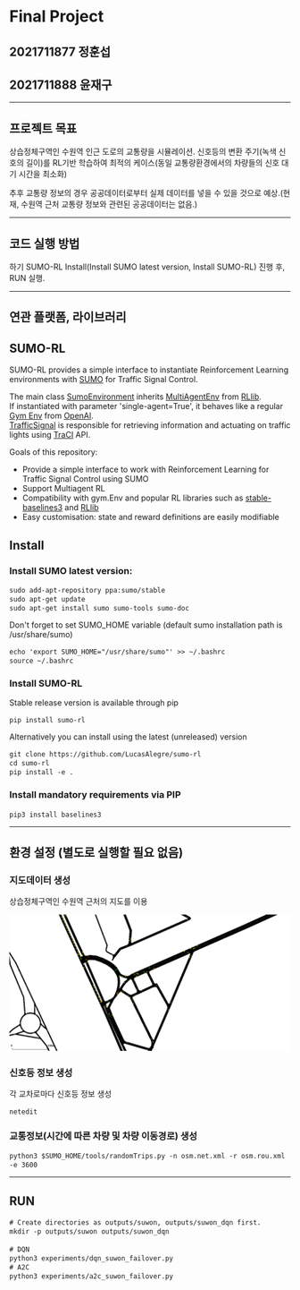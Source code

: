 # Final Project
## 2021711877 정훈섭
## 2021711888 윤재구

***

## 프로젝트 목표
상습정체구역인 수원역 인근 도로의 교통량을 시뮬레이션.
신호등의 변환 주기(녹색 신호의 길이)를 RL기반 학습하여 최적의 케이스(동일 교통량환경에서의 차량들의 신호 대기 시간을 최소화)


추후 교통량 정보의 경우 공공데이터로부터 실제 데이터를 넣을 수 있을 것으로 예상.(현재, 수원역 근처 교통량 정보와 관련된 공공데이터는 없음.)

***

## 코드 실행 방법
하기 SUMO-RL Install(Install SUMO latest version, Install SUMO-RL) 진행 후, RUN 실행.

***

## 연관 플랫폼, 라이브러리

## SUMO-RL
SUMO-RL provides a simple interface to instantiate Reinforcement Learning environments with [SUMO](https://github.com/eclipse/sumo) for Traffic Signal Control. 

The main class [SumoEnvironment](https://github.com/LucasAlegre/sumo-rl/blob/master/environment/env.py) inherits [MultiAgentEnv](https://github.com/ray-project/ray/blob/master/python/ray/rllib/env/multi_agent_env.py) from [RLlib](https://github.com/ray-project/ray/tree/master/python/ray/rllib).  
If instantiated with parameter 'single-agent=True', it behaves like a regular [Gym Env](https://github.com/openai/gym/blob/master/gym/core.py) from [OpenAI](https://github.com/openai).  
[TrafficSignal](https://github.com/LucasAlegre/sumo-rl/blob/master/environment/traffic_signal.py) is responsible for retrieving information and actuating on traffic lights using [TraCI](https://sumo.dlr.de/wiki/TraCI) API.

Goals of this repository:
- Provide a simple interface to work with Reinforcement Learning for Traffic Signal Control using SUMO
- Support Multiagent RL
- Compatibility with gym.Env and popular RL libraries such as [stable-baselines3](https://github.com/DLR-RM/stable-baselines3) and [RLlib](https://docs.ray.io/en/master/rllib.html)
- Easy customisation: state and reward definitions are easily modifiable

## Install

### Install SUMO latest version:

```
sudo add-apt-repository ppa:sumo/stable
sudo apt-get update
sudo apt-get install sumo sumo-tools sumo-doc 
```
Don't forget to set SUMO_HOME variable (default sumo installation path is /usr/share/sumo)
```
echo 'export SUMO_HOME="/usr/share/sumo"' >> ~/.bashrc
source ~/.bashrc
```

### Install SUMO-RL

Stable release version is available through pip
```
pip install sumo-rl
```

Alternatively you can install using the latest (unreleased) version
```
git clone https://github.com/LucasAlegre/sumo-rl
cd sumo-rl
pip install -e .
```

### Install mandatory requirements via PIP
```
pip3 install baselines3
```

***

## 환경 설정 (별도로 실행할 필요 없음)
### 지도데이터 생성
상습정체구역인 수원역 근처의 지도를 이용

![](./outputs/suwon_station.png)

### 신호등 정보 생성
각 교차로마다 신호등 정보 생성

```
netedit
```

### 교통정보(시간에 따른 차량 및 차량 이동경로) 생성
```
python3 $SUMO_HOME/tools/randomTrips.py -n osm.net.xml -r osm.rou.xml -e 3600
```

***

## RUN
```
# Create directories as outputs/suwon, outputs/suwon_dqn first.
mkdir -p outputs/suwon outputs/suwon_dqn

# DQN
python3 experiments/dqn_suwon_failover.py
# A2C
python3 experiments/a2c_suwon_failover.py
```
